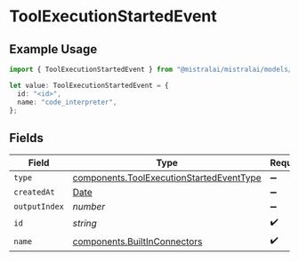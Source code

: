 # ToolExecutionStartedEvent

## Example Usage

```typescript
import { ToolExecutionStartedEvent } from "@mistralai/mistralai/models/components";

let value: ToolExecutionStartedEvent = {
  id: "<id>",
  name: "code_interpreter",
};
```

## Fields

| Field                                                                                                | Type                                                                                                 | Required                                                                                             | Description                                                                                          |
| ---------------------------------------------------------------------------------------------------- | ---------------------------------------------------------------------------------------------------- | ---------------------------------------------------------------------------------------------------- | ---------------------------------------------------------------------------------------------------- |
| `type`                                                                                               | [components.ToolExecutionStartedEventType](../../models/components/toolexecutionstartedeventtype.md) | :heavy_minus_sign:                                                                                   | N/A                                                                                                  |
| `createdAt`                                                                                          | [Date](https://developer.mozilla.org/en-US/docs/Web/JavaScript/Reference/Global_Objects/Date)        | :heavy_minus_sign:                                                                                   | N/A                                                                                                  |
| `outputIndex`                                                                                        | *number*                                                                                             | :heavy_minus_sign:                                                                                   | N/A                                                                                                  |
| `id`                                                                                                 | *string*                                                                                             | :heavy_check_mark:                                                                                   | N/A                                                                                                  |
| `name`                                                                                               | [components.BuiltInConnectors](../../models/components/builtinconnectors.md)                         | :heavy_check_mark:                                                                                   | N/A                                                                                                  |